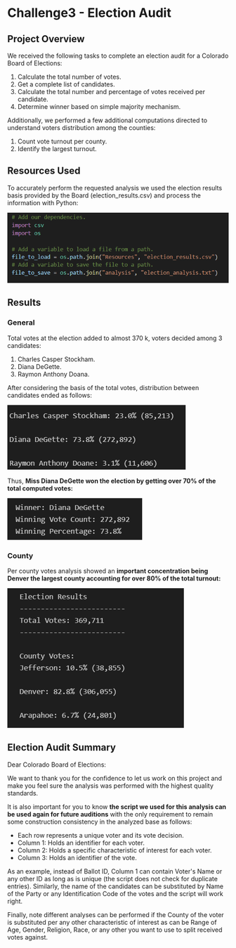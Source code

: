 # Challenge3 - Election Audit


## Project Overview
We received the following tasks to complete an election audit for a Colorado Board of Elections: 

1) Calculate the total number of votes. 
2) Get a complete list of candidates. 
3) Calculate the total number and percentage of votes received per candidate. 
4) Determine winner based on simple majority mechanism. 

Additionally, we performed a few additional computations directed to understand voters distribution among the counties:

1) Count vote turnout per county.
2) Identify the largest turnout. 


## Resources Used
To accurately perform the requested analysis we used  the election results basis provided by the Board (election_results.csv) and process the information with Python: 

![Data Source & Software](https://github.com/Markov1987/Challenge3/blob/d4aef6e6ebb7ce4e68be51922b4f24eea72e3370/Challenge%203/Resources/Data%20Source%20&%20Software.png)

## Results

### General
Total votes at the election added to almost 370 k, voters decided among 3 candidates: 

1) Charles Casper Stockham.
2) Diana DeGette.
3) Raymon Anthony Doana. 

After considering the basis of the total votes, distribution between candidates ended as follows: 

![Candidates Results](https://github.com/Markov1987/Challenge3/blob/d4aef6e6ebb7ce4e68be51922b4f24eea72e3370/Challenge%203/Resources/Candidates%20Results.png)

Thus, **Miss Diana DeGette won the election by getting over 70% of the total computed votes:**

![Winner](https://github.com/Markov1987/Challenge3/blob/d4aef6e6ebb7ce4e68be51922b4f24eea72e3370/Challenge%203/Resources/Winner.png)

### County
Per county votes analysis showed an **important concentration being Denver the largest county accounting for over 80% of the total turnout:**  

![Election Results](https://github.com/Markov1987/Challenge3/blob/d4aef6e6ebb7ce4e68be51922b4f24eea72e3370/Challenge%203/Resources/Election%20Results.png)

## Election Audit Summary

Dear Colorado Board of Elections: 

We want to thank you for the confidence to let us work on this project and make you feel sure the analysis was performed with the highest quality standards.

It is also important for you to know **the script we used for this analysis can be used again for future auditions** with the only requirement to remain some construction consistency in the analyzed base as follows: 

- Each row represents a unique voter and its vote decision.
- Column 1: Holds an identifier for each voter.
- Column 2: Holds a specific characteristic of interest for each voter. 
- Column 3: Holds an identifier of the vote.

As an example, instead of Ballot ID, Column 1 can contain Voter's Name or any other ID as long as is unique (the script does not check for duplicate entries). Similarly, the name of the candidates can be substituted by Name of the Party or any Identification Code of the votes and the script will work right.

Finally, note different analyses can be performed if the County of the voter is substituted per any other characteristic of interest as can be Range of Age, Gender, Religion, Race, or any other you want to use to split received votes against. 
